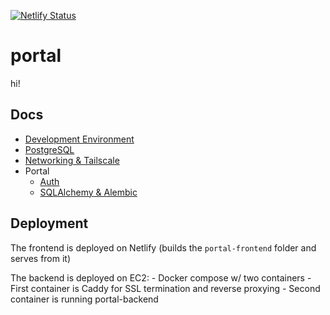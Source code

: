 [![Netlify Status](https://api.netlify.com/api/v1/badges/54be151e-1377-4bcf-a6c4-03f9c87c2546/deploy-status)](https://app.netlify.com/sites/hackduke-portal/deploys)

# portal
hi!

## Docs

- [Development Environment](https://github.com/hack-duke/portal.hackduke.org/blob/master/docs/devcontainer.md)
- [PostgreSQL](https://github.com/hack-duke/portal.hackduke.org/blob/master/docs/postgres.md)
- [Networking & Tailscale](https://github.com/hack-duke/portal.hackduke.org/blob/master/docs/networking.md)
- Portal
  - [Auth](https://github.com/hack-duke/portal.hackduke.org/blob/master/docs/auth.md)
  - [SQLAlchemy & Alembic](https://github.com/hack-duke/portal.hackduke.org/blob/master/docs/sqlalchemy.md)

## Deployment

The frontend is deployed on Netlify (builds the `portal-frontend` folder and serves from it)

The backend is deployed on EC2: - Docker compose w/ two containers - First container is Caddy for SSL termination and reverse proxying - Second container is running portal-backend
